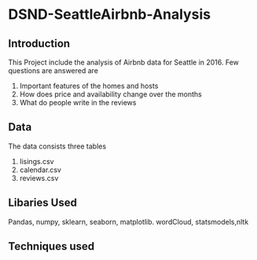 # DSND-SeattleAirbnb-Analysis

## Introduction
This Project include the analysis of Airbnb data for Seattle in 2016. Few questions are answered are

1. Important features of the homes and hosts 
2. How does price and availability change over the months
3. What do people write in the reviews

## Data
The data consists three tables
1. lisings.csv
2. calendar.csv
3. reviews.csv

## Libaries Used
Pandas, numpy, sklearn, seaborn, matplotlib. wordCloud, statsmodels,nltk

## Techniques used

